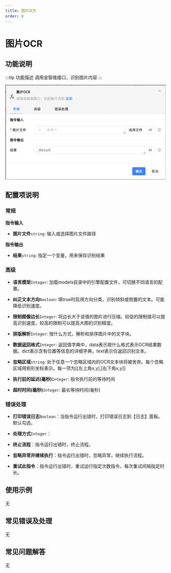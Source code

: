 ```yaml
---
title: 图片OCR
order: 8
---
```


# 图片OCR

## 功能说明

:::tip 功能描述
调用金智维接口，识别图片内容
:::

![图片OCR](../../../assets/图片OCR_command.png)

## 配置项说明

### 常规

**指令输入**

- **图片文件**`string`: 输入或选择图片文件路径


**指令输出**

- **结果**`string`: 指定一个变量，用来保存识别结果

### 高级

- **语言模型**`Integer`: 加载models目录中的引擎配置文件，可切换不同语言的配置。

- **纠正文本方向**`Boolean`: 填true时启用方向分类，识别倾斜或倒置的文本。可能降低识别速度。

- **限制图像边长**`Integer`: 将边长大于该值的图片进行压缩。较低的限制值可以提高识别速度，较高的限制可以提高大图的识别精度。

- **排版解析**`Integer`: 按什么方式，解析和排序图片中的文字块。

- **数据返回格式**`Integer`: 返回值字典中，data表示按什么格式表示OCR结果数据。dict表示含有位置等信息的详细字典，text表示仅返回识别文本。

- **忽略区域**`string`: 处于任意一个忽略区域内的OCR文本块将被舍弃。每个忽略区域用矩形坐标表示。每一项为[[左上角x,y],[右下角x,y]]

- **执行前的延迟(毫秒)**`Integer`: 指令执行前的等待时间

- **超时时间(毫秒)**`Integer`: 最长等待时间(毫秒)

### 错误处理

- **打印错误日志**`Boolean`：当指令运行出错时，打印错误日志到【日志】面板。默认勾选。

- **处理方式**`Integer`：

 - **终止流程**：指令运行出错时，终止流程。

 - **忽略异常并继续执行**：指令运行出错时，忽略异常，继续执行流程。

 - **重试此指令**：指令运行出错时，重试运行指定次数指令，每次重试间隔指定时长。

## 使用示例
无

## 常见错误及处理

无

## 常见问题解答

无

